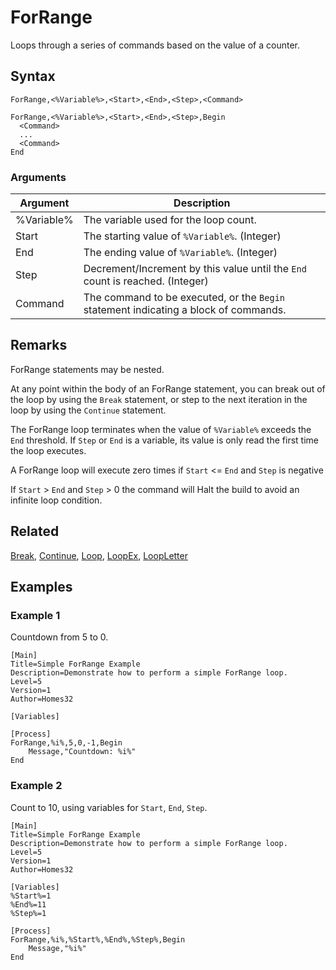 # ForRange

Loops through a series of commands based on the value of a counter.

## Syntax

```pebakery
ForRange,<%Variable%>,<Start>,<End>,<Step>,<Command>
```

```pebakery
ForRange,<%Variable%>,<Start>,<End>,<Step>,Begin
  <Command>
  ...
  <Command>
End
```

### Arguments

| Argument | Description |
| --- | --- |
| %Variable% | The variable used for the loop count. |
| Start | The starting value of `%Variable%`. (Integer) |
| End |  The ending value of `%Variable%`. (Integer) |
| Step | Decrement/Increment by this value until the `End` count is reached. (Integer) |
| Command | The command to be executed, or the `Begin` statement indicating a block of commands. |

## Remarks

ForRange statements may be nested.

At any point within the body of an ForRange statement, you can break out of the loop by using the `Break` statement, or step to the next iteration in the loop by using the `Continue` statement.

The ForRange loop terminates when the value of `%Variable%` exceeds the `End` threshold. If `Step` or `End` is a variable, its value is only read the first time the loop executes.

A ForRange loop will execute zero times if `Start` <= `End` and `Step` is negative

If `Start` > `End` and `Step` > 0 the command will Halt the build to avoid an infinite loop condition.

## Related

[Break](./Break.md), [Continue](./Continue.md), [Loop](./Loop.md), [LoopEx](./LoopEx.md), [LoopLetter](./LoopLetter.md)

## Examples

### Example 1

Countdown from 5 to 0.

```pebakery
[Main]
Title=Simple ForRange Example
Description=Demonstrate how to perform a simple ForRange loop.
Level=5
Version=1
Author=Homes32

[Variables]

[Process]
ForRange,%i%,5,0,-1,Begin
    Message,"Countdown: %i%"
End
```

### Example 2

Count to 10, using variables for `Start`, `End`, `Step`.

```pebakery
[Main]
Title=Simple ForRange Example
Description=Demonstrate how to perform a simple ForRange loop.
Level=5
Version=1
Author=Homes32

[Variables]
%Start%=1
%End%=11
%Step%=1

[Process]
ForRange,%i%,%Start%,%End%,%Step%,Begin
    Message,"%i%"
End
```
